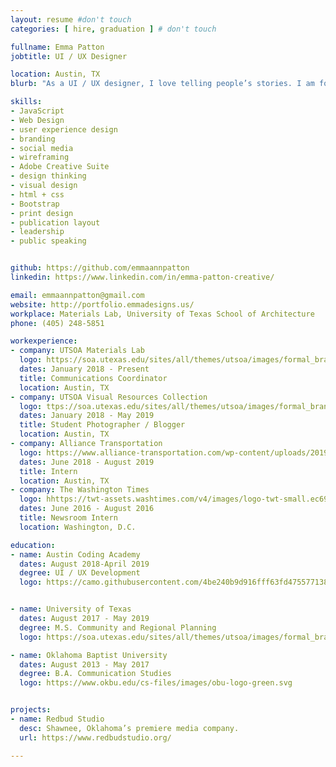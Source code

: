 ```yaml
---
layout: resume #don't touch
categories: [ hire, graduation ] # don't touch

fullname: Emma Patton
jobtitle: UI / UX Designer

location: Austin, TX
blurb: "As a UI / UX designer, I love telling people’s stories. I am former journalist and current grad student with 3 years experience managing online content for a variety of online publications. My skill set includes WordPress development, SEO, social media management, and all types of design."

skills:
- JavaScript
- Web Design
- user experience design 
- branding
- social media 
- wireframing
- Adobe Creative Suite 
- design thinking 
- visual design 
- html + css
- Bootstrap
- print design 
- publication layout 
- leadership
- public speaking 


github: https://github.com/emmaannpatton
linkedin: https://www.linkedin.com/in/emma-patton-creative/

email: emmaannpatton@gmail.com
website: http://portfolio.emmadesigns.us/
workplace: Materials Lab, University of Texas School of Architecture
phone: (405) 248-5851

workexperience:
- company: UTSOA Materials Lab 
  logo: https://soa.utexas.edu/sites/all/themes/utsoa/images/formal_brandmark_seal.svg
  dates: January 2018 - Present
  title: Communications Coordinator
  location: Austin, TX
- company: UTSOA Visual Resources Collection
  logo: ttps://soa.utexas.edu/sites/all/themes/utsoa/images/formal_brandmark_seal.svg
  dates: January 2018 - May 2019
  title: Student Photographer / Blogger
  location: Austin, TX
- company: Alliance Transportation 
  logo: https://www.alliance-transportation.com/wp-content/uploads/2019/01/ATG_horizontal_RGB_FINAL.png
  dates: June 2018 - August 2019
  title: Intern
  location: Austin, TX
- company: The Washington Times
  logo: hhttps://twt-assets.washtimes.com/v4/images/logo-twt-small.ec694e37999b.png
  dates: June 2016 - August 2016
  title: Newsroom Intern
  location: Washington, D.C. 

education:
- name: Austin Coding Academy 
  dates: August 2018-April 2019
  degree: UI / UX Development 
  logo: https://camo.githubusercontent.com/4be240b9d916fff63fd4755771387f2db91ccbea/687474703a2f2f656e2e67726176617461722e636f6d2f75736572696d6167652f3130373337303130302f61303835393431343535363435333631333864666161663037326337623234312e706e673f73697a653d323030


- name: University of Texas
  dates: August 2017 - May 2019
  degree: M.S. Community and Regional Planning
  logo: https://soa.utexas.edu/sites/all/themes/utsoa/images/formal_brandmark_seal.svg

- name: Oklahoma Baptist University 
  dates: August 2013 - May 2017
  degree: B.A. Communication Studies
  logo: https://www.okbu.edu/cs-files/images/obu-logo-green.svg


projects:
- name: Redbud Studio 
  desc: Shawnee, Oklahoma’s premiere media company. 
  url: https://www.redbudstudio.org/

---
```

